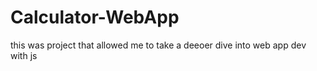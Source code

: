 # Calculator-WebApp

this was project that allowed me to take a deeoer dive into web app dev with js
